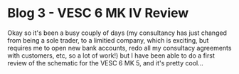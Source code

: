 # Blog 3 - VESC 6 MK IV Review

Okay so it's been a busy couply of days (my consultancy has just changed from being a sole trader, to a limitied company, which is exciting, but requires me to open new bank accounts, redo all my consultacy agreements with customers, etc, so a lot of work!) but I have been able to do a first review of the schematic for the VESC 6 MK 5, and it's pretty cool...

# 
